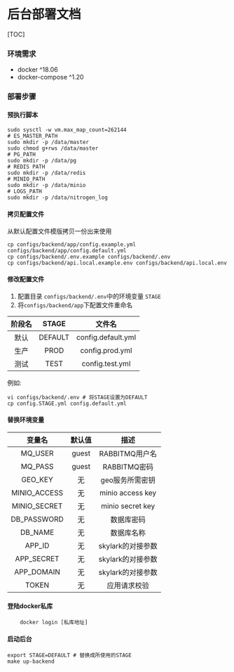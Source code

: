 # 后台部署文档

[TOC]

### 环境需求

 - docker ^18.06
 - docker-compose ^1.20

### 部署步骤

#### 预执行脚本

```shell
sudo sysctl -w vm.max_map_count=262144
# ES_MASTER_PATH 
sudo mkdir -p /data/master
sudo chmod g+rws /data/master
# PG_PATH
sudo mkdir -p /data/pg
# REDIS PATH
sudo mkdir -p /data/redis
# MINIO_PATH
sudo mkdir -p /data/minio
# LOGS_PATH
sudo mkdir -p /data/nitrogen_log
```

#### 拷贝配置文件

从默认配置文件模版拷贝一份出来使用

```shell
cp configs/backend/app/config.example.yml configs/backend/app/config.default.yml 
cp configs/backend/.env.example configs/backend/.env
cp configs/backend/api.local.example.env configs/backend/api.local.env
```

#### 修改配置文件

 1. 配置目录 `configs/backend/.env`中的环境变量 `STAGE`
 2. 将`configs/backend/app`下配置文件重命名

|阶段名|STAGE|文件名|
|:--:|:--:|:--:|
|默认|DEFAULT|config.default.yml|
|生产|PROD|config.prod.yml|
|测试|TEST|config.test.yml|

例如:

```
vi configs/backend/.env # 将STAGE设置为DEFAULT
cp config.STAGE.yml config.default.yml
```

#### 替换环境变量

|变量名|默认值|描述|
|:--:|:--:|:--:|
|MQ_USER|guest|RABBITMQ用户名|
|MQ_PASS|guest|RABBITMQ密码|
|GEO_KEY|无|geo服务所需密钥|
|MINIO_ACCESS|无|minio access key|
|MINIO_SECRET|无|minio secret key|
|DB_PASSWORD|无|数据库密码|
|DB_NAME|无|数据库名称|
|APP_ID|无|skylark的对接参数|
|APP_SECRET|无|skylark的对接参数|
|APP_DOMAIN|无|skylark的对接参数|
|TOKEN|无|应用请求校验|

#### 登陆docker私库

```shell
    docker login [私库地址]
```

#### 启动后台

```shell
export STAGE=DEFAULT # 替换成所使用的STAGE
make up-backend
```